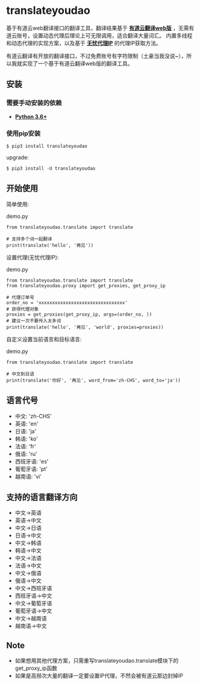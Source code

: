 # translateyoudao
基于有道云web翻译接口的翻译工具，翻译结果基于 **[有道云翻译web版](http://fanyi.youdao.com/)** ，无需有道云账号，设置动态代理后理论上可无限调用，适合翻译大量词汇。
内置多线程和动态代理的实现方案，以及基于 **[无忧代理IP](https://www.python.org/downloads/)** 的代理IP获取方法。

有道云翻译有开放的翻译接口，不过免费账号有字符限制（土豪当我没说~），所以我就实现了一个基于有道云翻译web版的翻译工具。


## 安装
### 需要手动安装的依赖

* **[Python 3.6+](https://www.python.org/downloads/)**

### 使用pip安装

    $ pip3 install translateyoudao

upgrade:

    $ pip3 install -U translateyoudao


## 开始使用

简单使用:

demo.py
```console
from translateyoudao.translate import translate

# 支持多个词一起翻译
print(translate('hello', '再见'))
```

设置代理(无忧代理IP):

demo.py
```console
from translateyoudao.translate import translate
from translateyoudao.proxy import get_proxies, get_proxy_ip

# 代理订单号
order_no = 'xxxxxxxxxxxxxxxxxxxxxxxxxxxxxxxx'
# 获得代理对象
proxies = get_proxies(get_proxy_ip, args=(order_no, ))
# 建议一次不要传入太多词
print(translate('hello', '再见', 'world', proxies=proxies))
```

自定义设置当前语言和目标语言:

demo.py
```console
from translateyoudao.translate import translate

# 中文到日语
print(translate('你好', '再见', word_from='zh-CHS', word_to='ja'))
```

## 语言代号
* 中文: 'zh-CHS'
* 英语: 'en'
* 日语: 'ja'
* 韩语: 'ko'
* 法语: 'fr'
* 俄语: 'ru'
* 西班牙语: 'es'
* 葡萄牙语: 'pt'
* 越南语: 'vi'

## 支持的语言翻译方向
* 中文->英语
* 英语->中文
* 中文->日语
* 日语->中文
* 中文->韩语
* 韩语->中文
* 中文->法语
* 法语->中文
* 中文->俄语
* 俄语->中文
* 中文->西班牙语
* 西班牙语->中文
* 中文->葡萄牙语
* 葡萄牙语->中文
* 中文->越南语
* 越南语->中文

## Note
* 如果想用其他代理方案，只需重写translateyoudao.translate模块下的get_proxy_ip函数
* 如果是高频次大量的翻译一定要设置IP代理，不然会被有道云那边封掉IP
